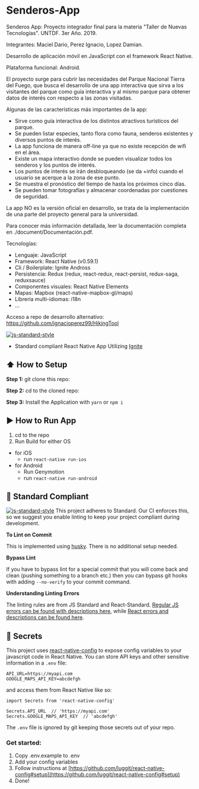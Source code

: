 #  Senderos-App

Senderos App: Proyecto integrador final para la materia "Taller de Nuevas Tecnologías". UNTDF. 3er Año. 2019.

Integrantes: Maciel Dario, Perez Ignacio, Lopez Damian.

Desarrollo de aplicación móvil en JavaScript con el framework React Native.

Plataforma funcional: Android.

El proyecto surge para cubrir las necesidades del Parque Nacional Tierra del Fuego, que busca el desarrollo de una app interactiva que
sirva a los visitantes del parque como guía interactiva y al mismo parque para obtener datos de interés con respecto a las zonas visitadas.

Algunas de las características más importantes de la app:
- Sirve como guía interactiva de los distintos atractivos turísticos del parque.
- Se pueden listar especies, tanto flora como fauna, senderos existentes y diversos puntos de interés.
- La app funciona de manera off-line ya que no existe recepción de wifi en el área.
- Existe un mapa interactivo donde se pueden visualizar todos los senderos y los puntos de interés.
- Los puntos de interés se irán desbloqueando (se da +info) cuando el usuario se acerque a la zona de ese punto.
- Se muestra el pronóstico del tiempo de hasta los próximos cinco días.
- Se pueden tomar fotografías y almacenar coordenadas por cuestiones de seguridad.

La app NO es la versión oficial en desarrollo, se trata de la implementación de una parte del proyecto general para la universidad.

Para conocer más información detallada, leer la documentación completa en ./document/Documentación.pdf.

Tecnologías:

- Lenguaje: JavaScript
- Framework: React Native (v0.59.1)
- Cli / Boilerplate: Ignite Andross
- Persistencia: Redux (redux, react-redux, react-persist, redux-saga, reduxsauce)
- Componentes visuales: React Native Elements
- Mapas: Mapbox (react-native-mapbox-gl/maps)
- Librería multi-idiomas: i18n
- ...


Acceso a repo de desarrollo alternativo: https://github.com/ignacioperez99/HikingTool



[![js-standard-style](https://img.shields.io/badge/code%20style-standard-brightgreen.svg?style=flat)](http://standardjs.com/)

* Standard compliant React Native App Utilizing [Ignite](https://github.com/infinitered/ignite)

## :arrow_up: How to Setup

**Step 1:** git clone this repo:

**Step 2:** cd to the cloned repo:

**Step 3:** Install the Application with `yarn` or `npm i`


## :arrow_forward: How to Run App

1. cd to the repo
2. Run Build for either OS
  * for iOS
    * run `react-native run-ios`
  * for Android
    * Run Genymotion
    * run `react-native run-android`

## :no_entry_sign: Standard Compliant

[![js-standard-style](https://cdn.rawgit.com/feross/standard/master/badge.svg)](https://github.com/feross/standard)
This project adheres to Standard.  Our CI enforces this, so we suggest you enable linting to keep your project compliant during development.

**To Lint on Commit**

This is implemented using [husky](https://github.com/typicode/husky). There is no additional setup needed.

**Bypass Lint**

If you have to bypass lint for a special commit that you will come back and clean (pushing something to a branch etc.) then you can bypass git hooks with adding `--no-verify` to your commit command.

**Understanding Linting Errors**

The linting rules are from JS Standard and React-Standard.  [Regular JS errors can be found with descriptions here](http://eslint.org/docs/rules/), while [React errors and descriptions can be found here](https://github.com/yannickcr/eslint-plugin-react).

## :closed_lock_with_key: Secrets

This project uses [react-native-config](https://github.com/luggit/react-native-config) to expose config variables to your javascript code in React Native. You can store API keys
and other sensitive information in a `.env` file:

```
API_URL=https://myapi.com
GOOGLE_MAPS_API_KEY=abcdefgh
```

and access them from React Native like so:

```
import Secrets from 'react-native-config'

Secrets.API_URL  // 'https://myapi.com'
Secrets.GOOGLE_MAPS_API_KEY  // 'abcdefgh'
```

The `.env` file is ignored by git keeping those secrets out of your repo.

### Get started:
1. Copy .env.example to .env
2. Add your config variables
3. Follow instructions at [https://github.com/luggit/react-native-config#setup](https://github.com/luggit/react-native-config#setup)
4. Done!
